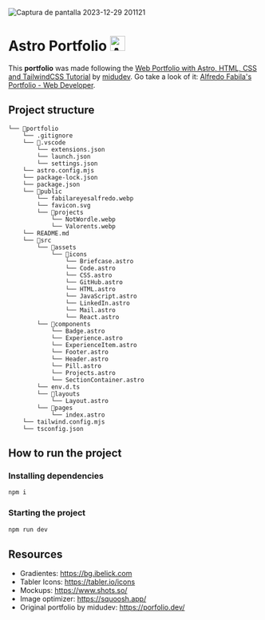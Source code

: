 ![Captura de pantalla 2023-12-29 201121](https://github.com/fredyfare/portfolio/assets/114101081/e697171f-9951-4911-ad6b-30ad4a7a8ad9)

# Astro Portfolio <img src="https://astro.build/assets/press/astro-icon-light-gradient.png" width=30 height=30 alt="Astro Icon">
This **portfolio** was made following the [Web Portfolio with Astro, HTML, CSS and TailwindCSS Tutorial](https://youtu.be/HEMvsJTBweY?si=CZZ5qyRKDzLc6iGu) by [midudev](https://github.com/midudev). Go take a look of it: <a href="https://portfolio-sand-six-71.vercel.app/">Alfredo Fabila's Portfolio - Web Developer</a>.

## Project structure

```
└── 📁portfolio
    └── .gitignore
    └── 📁.vscode
        └── extensions.json
        └── launch.json
        └── settings.json
    └── astro.config.mjs
    └── package-lock.json
    └── package.json
    └── 📁public
        └── fabilareyesalfredo.webp
        └── favicon.svg
        └── 📁projects
            └── NotWordle.webp
            └── Valorents.webp
    └── README.md
    └── 📁src
        └── 📁assets
            └── 📁icons
                └── Briefcase.astro
                └── Code.astro
                └── CSS.astro
                └── GitHub.astro
                └── HTML.astro
                └── JavaScript.astro
                └── LinkedIn.astro
                └── Mail.astro
                └── React.astro
        └── 📁components
            └── Badge.astro
            └── Experience.astro
            └── ExperienceItem.astro
            └── Footer.astro
            └── Header.astro
            └── Pill.astro
            └── Projects.astro
            └── SectionContainer.astro
        └── env.d.ts
        └── 📁layouts
            └── Layout.astro
        └── 📁pages
            └── index.astro
    └── tailwind.config.mjs
    └── tsconfig.json
```

## How to run the project

### Installing dependencies

```bash
npm i
```

### Starting the project

```bash
npm run dev
```

## Resources

- Gradientes: https://bg.ibelick.com
- Tabler Icons: https://tabler.io/icons
- Mockups: https://www.shots.so/
- Image optimizer: https://squoosh.app/
- Original portfolio by midudev: https://porfolio.dev/
